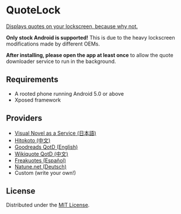 # QuoteLock

[Displays quotes on your lockscreen, because why not.](http://i.imgur.com/EXzpNWA.jpg)

**Only stock Android is supported!** This is due to the heavy lockscreen
modifications made by different OEMs.

**After installing, please open the app at least once** to allow the quote downloader service
to run in the background.

## Requirements

- A rooted phone running Android 5.0 or above
- Xposed framework

## Providers

- [Visual Novel as a Service (日本語)](http://vnaas.apsun.xyz/)
- [Hitokoto (中文)](http://hitokoto.us/)
- [Goodreads QotD (English)](http://www.goodreads.com/)
- [Wikiquote QotD (中文)](https://www.wikiquote.org/)
- [Freakuotes (Español)](https://freakuotes.com/)
- [Natune.net (Deutsch)](http://natune.net/zitate/)
- Custom (write your own!)

## License

Distributed under the [MIT License](http://opensource.org/licenses/MIT).
